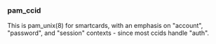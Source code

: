 ### pam\_ccid

This is pam\_unix(8) for smartcards, with an emphasis on "account", "password",
and "session" contexts - since most ccids handle "auth".

